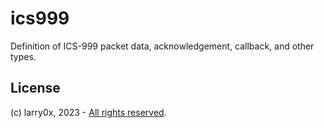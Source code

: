 # ics999

Definition of ICS-999 packet data, acknowledgement, callback, and other types.

## License

(c) larry0x, 2023 - [All rights reserved](../../LICENSE).
